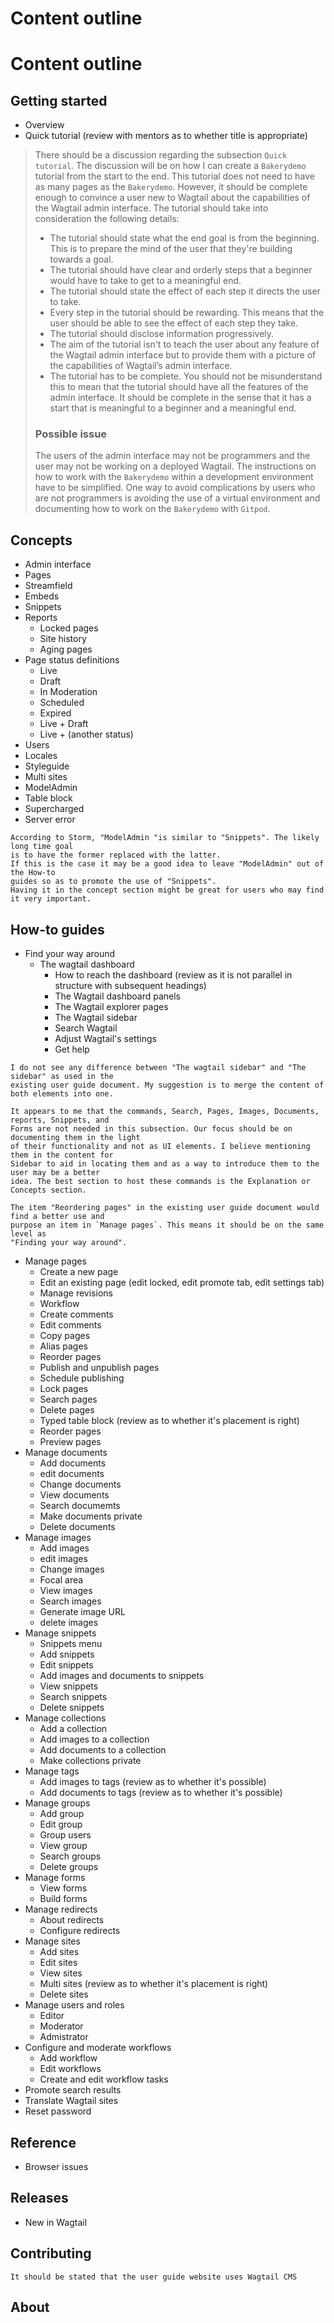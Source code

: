 # Content outline

# Content outline

## Getting started
* Overview
* Quick tutorial (review with mentors as to whether title is appropriate)

> There should be a discussion regarding the subsection `Quick tutorial`. The discussion will be on how I can create a `Bakerydemo` tutorial from the start to the end. This tutorial does not need to have as many pages as the `Bakerydemo`. However, it should be complete enough to convince a user new to Wagtail about the capabilities of the Wagtail admin interface. The tutorial should take into consideration the following details:
> * The tutorial should state what the end goal is from the beginning. This is to prepare the mind of the user that they're building towards a goal.
> * The tutorial should have clear and orderly steps that a beginner would have to take to get to a meaningful end.
> * The tutorial should state the effect of each step it directs the user to take.
> * Every step in the tutorial should be rewarding. This means that the user should be able to see the effect of each step they take.
> * The tutorial should disclose information progressively.
> * The aim of the tutorial isn't to teach the user about any feature of the Wagtail admin interface but to provide them with a picture of the capabilities of Wagtail’s admin interface.
> * The tutorial has to be complete. You should not be misunderstand this to mean that the tutorial should have all the features of the admin interface. It should be complete in the sense that it has a start that is meaningful to a beginner and a meaningful end.
> 
> ### Possible issue
> The users of the admin interface may not be programmers and the user may not be working on a deployed Wagtail. The instructions on how to work with the `Bakerydemo` within a development environment have to be simplified. One way to avoid complications by users who are not programmers is avoiding the use of a virtual environment and documenting how to work on the `Bakerydemo` with `Gitpod`.

## Concepts
* Admin interface
* Pages
* Streamfield
* Embeds
* Snippets
* Reports
  * Locked pages
  * Site history
  * Aging pages
* Page status definitions
  * Live
  * Draft
  * In Moderation
  * Scheduled
  * Expired
  * Live + Draft
  * Live + (another status)
* Users
* Locales
* Styleguide
* Multi sites
* ModelAdmin
* Table block
* Supercharged
* Server error

```Note
According to Storm, "ModelAdmin "is similar to "Snippets". The likely long time goal  
is to have the former replaced with the latter.  
If this is the case it may be a good idea to leave "ModelAdmin" out of the How-to  
guides so as to promote the use of "Snippets".  
Having it in the concept section might be great for users who may find it very important.
```

## How-to guides

* Find your way around
  * The wagtail dashboard
    * How to reach the dashboard (review as it is not parallel in structure with subsequent headings)
    * The Wagtail dashboard panels
    * The Wagtail explorer pages
    * The Wagtail sidebar
    * Search Wagtail
    * Adjust Wagtail's settings
    * Get help

```Note
I do not see any difference between "The wagtail sidebar" and "The sidebar" as used in the  
existing user guide document. My suggestion is to merge the content of both elements into one.

It appears to me that the commands, Search, Pages, Images, Documents, reports, Snippets, and  
Forms are not needed in this subsection. Our focus should be on documenting them in the light  
of their functionality and not as UI elements. I believe mentioning them in the content for  
Sidebar to aid in locating them and as a way to introduce them to the user may be a better  
idea. The best section to host these commands is the Explanation or Concepts section.

The item "Reordering pages" in the existing user guide document would find a better use and  
purpose an item in `Manage pages`. This means it should be on the same level as 
"Finding your way around".
```

* Manage pages
  * Create a new page
  * Edit an existing page (edit locked, edit promote tab, edit settings tab)
  * Manage revisions
  * Workflow
  * Create comments
  * Edit comments
  * Copy pages
  * Alias pages
  * Reorder pages
  * Publish and unpublish pages
  * Schedule publishing
  * Lock pages
  * Search pages
  * Delete pages
  * Typed table block (review as to whether it's placement is right)
  * Reorder pages
  * Preview pages
* Manage documents
  * Add documents
  * edit documents
  * Change documents
  * View documents
  * Search documemts
  * Make documents private
  * Delete documents
* Manage images
  * Add images
  * edit images
  * Change images
  * Focal area
  * View images
  * Search images
  * Generate image URL
  * delete images
* Manage snippets
  * Snippets menu
  * Add snippets
  * Edit snippets
  * Add images and documents to snippets
  * View snippets
  * Search snippets
  * Delete snippets
* Manage collections
  * Add a collection
  * Add images to a collection
  * Add documents to a collection
  * Make collections private
* Manage tags
  * Add images to tags (review as to whether it's possible)
  * Add documents to tags (review as to whether it's possible)
* Manage groups
  * Add group
  * Edit group
  * Group users
  * View group
  * Search groups
  * Delete groups
* Manage forms
  * View forms
  * Build forms
* Manage redirects
  * About redirects
  * Configure redirects
* Manage sites
  * Add sites
  * Edit sites
  * View sites
  * Multi sites (review as to whether it's placement is right)
  * Delete sites
* Manage users and roles
  * Editor
  * Moderator
  * Admistrator
* Configure and moderate workflows
  * Add workflow
  * Edit workflows
  * Create and edit workflow tasks
* Promote search results
* Translate Wagtail sites
* Reset password

## Reference
* Browser issues

## Releases
* New in Wagtail

## Contributing
```Note
It should be stated that the user guide website uses Wagtail CMS
```

## About